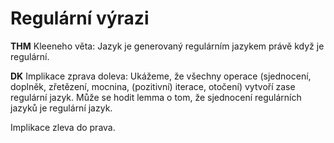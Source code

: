 # Regulární výrazi

**THM** Kleeneho věta: Jazyk je generovaný regulárním jazykem právě když je regulární.

**DK** Implikace zprava doleva: Ukážeme, že všechny operace (sjednocení, doplněk, zřetězení, mocnina, (pozitivní) iterace, otočení) vytvoří zase regulární jazyk. Může se hodit lemma o tom, že sjednocení regulárních jazyků je regulární jazyk.

Implikace zleva do prava.
